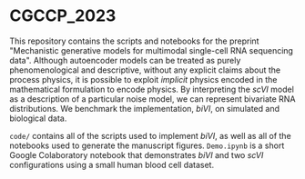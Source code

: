 # CGCCP_2023
This repository contains the scripts and notebooks for the preprint "Mechanistic generative models for multimodal single-cell RNA sequencing data". Although autoencoder models can be treated as purely phenomenological and descriptive, without any explicit claims about the process physics, it is possible to exploit *implicit* physics encoded in the mathematical formulation to encode physics. By interpreting the _scVI_ model as a description of a particular noise model, we can represent bivariate RNA distributions. We benchmark the implementation, _biVI_, on simulated and biological data.

`code/` contains all of the scripts used to implement _biVI_, as well as all of the notebooks used to generate the manuscript figures. `Demo.ipynb` is a short Google Colaboratory notebook that demonstrates _biVI_ and two _scVI_ configurations using a small human blood cell dataset.
